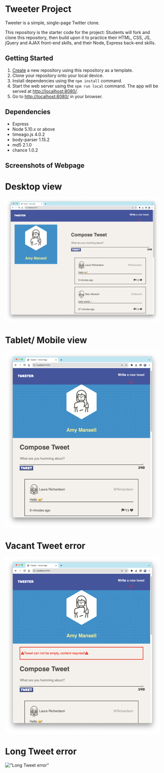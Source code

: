 # Tweeter Project

Tweeter is a simple, single-page Twitter clone.

This repository is the starter code for the project: Students will fork and clone this repository, then build upon it to practice their HTML, CSS, JS, jQuery and AJAX front-end skills, and their Node, Express back-end skills.

## Getting Started

1. [Create](https://docs.github.com/en/repositories/creating-and-managing-repositories/creating-a-repository-from-a-template) a new repository using this repository as a template.
2. Clone your repository onto your local device.
3. Install dependencies using the `npm install` command.
3. Start the web server using the `npm run local` command. The app will be served at <http://localhost:8080/>.
4. Go to <http://localhost:8080/> in your browser.

## Dependencies

- Express
- Node 5.10.x or above
- timeago.js 4.0.2
- body-parser 1.15.2
- md5 2.1.0
- chance 1.0.2

## Screenshots of Webpage 
# Desktop view
!["Desktop View"](https://github.com/fedamuhammadian/tweeter/blob/master/docs/Desktop-view.png)
# Tablet/ Mobile view
!["Mobile View"](https://github.com/fedamuhammadian/tweeter/blob/master/docs/tablet-view.png)
# Vacant Tweet error
!["Empty tweet"](https://github.com/fedamuhammadian/tweeter/blob/master/docs/empty-tweet-error.png)
# Long Tweet error 
!["Long Tweet error"](long-tweet-error.png)